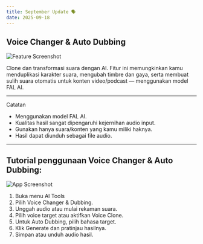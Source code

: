 ```yaml
---
title: September Update 🗣️
date: 2025-09-18   
---
```


## Voice Changer & Auto Dubbing

![Feature Screenshot](https://res.cloudinary.com/moyadev/image/upload/v1758165628/maia/releases/dubbing-AI_yzj2jd.jpg)

Clone dan transformasi suara dengan AI. Fitur ini memungkinkan kamu menduplikasi karakter suara, mengubah timbre dan gaya, serta membuat sulih suara otomatis untuk konten video/podcast — menggunakan model FAL AI.

---

Catatan
- Menggunakan model FAL AI.
- Kualitas hasil sangat dipengaruhi kejernihan audio input.
- Gunakan hanya suara/konten yang kamu miliki haknya.
- Hasil dapat diunduh sebagai file audio.

---

## Tutorial penggunaan Voice Changer & Auto Dubbing:

![App Screenshot](https://res.cloudinary.com/moyadev/image/upload/v1758166138/maia/releases/dubbing-tutorial_fod6k5.jpg)

1. Buka menu AI Tools
2. Pilih Voice Changer & Dubbing.
3. Unggah audio atau mulai rekaman suara.
4. Pilih voice target atau aktifkan Voice Clone.
5. Untuk Auto Dubbing, pilih bahasa target.
6. Klik Generate dan pratinjau hasilnya.
7. Simpan atau unduh audio hasil.

